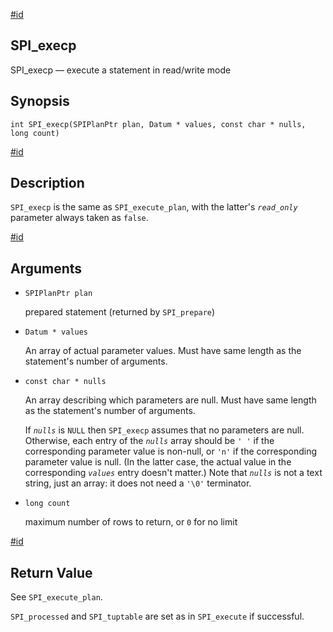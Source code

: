 [#id](#SPI-SPI-EXECP)

## SPI\_execp

SPI\_execp — execute a statement in read/write mode

## Synopsis

```
int SPI_execp(SPIPlanPtr plan, Datum * values, const char * nulls, long count)
```

[#id](#id-1.8.12.8.18.5)

## Description

`SPI_execp` is the same as `SPI_execute_plan`, with the latter's *`read_only`* parameter always taken as `false`.

[#id](#id-1.8.12.8.18.6)

## Arguments

* `SPIPlanPtr plan`

  prepared statement (returned by `SPI_prepare`)

* `Datum * values`

  An array of actual parameter values. Must have same length as the statement's number of arguments.

* `const char * nulls`

  An array describing which parameters are null. Must have same length as the statement's number of arguments.

  If *`nulls`* is `NULL` then `SPI_execp` assumes that no parameters are null. Otherwise, each entry of the *`nulls`* array should be `' '` if the corresponding parameter value is non-null, or `'n'` if the corresponding parameter value is null. (In the latter case, the actual value in the corresponding *`values`* entry doesn't matter.) Note that *`nulls`* is not a text string, just an array: it does not need a `'\0'` terminator.

* `long count`

  maximum number of rows to return, or `0` for no limit

[#id](#id-1.8.12.8.18.7)

## Return Value

See `SPI_execute_plan`.

`SPI_processed` and `SPI_tuptable` are set as in `SPI_execute` if successful.